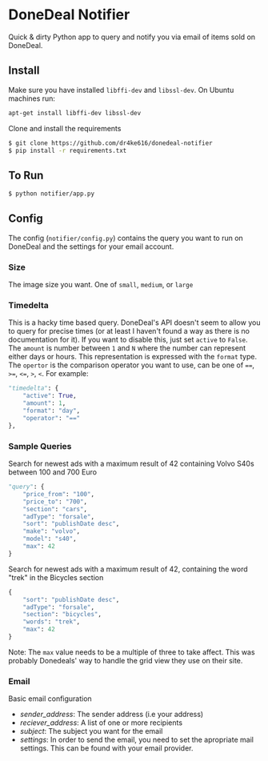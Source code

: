 # DoneDeal Notifier

Quick & dirty Python app to query and notify you via email of items sold on DoneDeal.


## Install
Make sure you have installed `libffi-dev` and `libssl-dev`. On Ubuntu machines run:
```bash
apt-get install libffi-dev libssl-dev
```

Clone and install the requirements
```bash
$ git clone https://github.com/dr4ke616/donedeal-notifier
$ pip install -r requirements.txt
```

## To Run
```bash
$ python notifier/app.py
```

## Config
The config (`notifier/config.py`) contains the query you want to run on DoneDeal and the settings for your email account.

### Size
The image size you want. One of `small`, `medium`, or `large`

### Timedelta
This is a hacky time based query. DoneDeal's API doesn't seem to allow you to query for precise times (or at least I haven't found a way as there is no documentation for it). If you want to disable this, just set `active` to `False`. The `amount` is number between `1` and `N` where the number can represent either days or hours. This representation is expressed with the `format` type. The `opertor` is the comparison operator you want to use, can be one of `==`, `>=`, `<=`, `>`, `<`. For example:
```python
"timedelta": {
    "active": True,
    "amount": 1,
    "format": "day",
    "operator": "=="
},
```

### Sample Queries
Search for newest ads with a maximum result of 42 containing Volvo S40s between 100 and 700 Euro
```python
"query": {
    "price_from": "100",
    "price_to": "700",
    "section": "cars",
    "adType": "forsale",
    "sort": "publishDate desc",
    "make": "volvo",
    "model": "s40",
    "max": 42
}
```

Search for newest ads with a maximum result of 42, containing the word "trek" in the Bicycles section
```python
{
    "sort": "publishDate desc",
    "adType": "forsale",
    "section": "bicycles",
    "words": "trek",
    "max": 42
}
```

Note: The `max` value needs to be a multiple of three to take affect. This was probably Donedeals' way to handle the grid view they use on their site.

### Email
Basic email configuration
- *sender_address*: The sender address (i.e your address)
- *reciever_address*: A list of one or more recipients
- *subject*: The subject you want for the email
- *settings*: In order to send the email, you need to set the apropriate mail settings. This can be found with your email provider.
